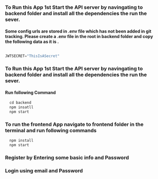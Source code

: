 ### To Run this App 1st Start the API server by navingating to backend folder and  install all the dependencies the run the sever.

#### Some config urls are stored in .env file which has not been added in git tracking. Please create a .env file in the root in backend folder and copy the following data as it is .  

```js

JWTSECRET="ThisIsASecret"

```
### To Run this App 1st Start the API server by navingating to backend folder and  install all the dependencies the run the sever.

#### Run following Command

```js
  cd backend
  npm insatll
  npm start
```

### To run the frontend App navigate to  frontend folder in the terminal and run following commands  
```js
  npm install
  npm start
```
### Register by Entering some basic info and Password
### Login using email and Password
